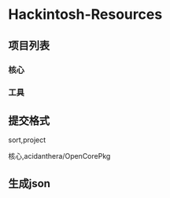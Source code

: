 # Hackintosh-Resources

## 项目列表

### 核心

### 工具



## 提交格式

sort,project

核心,acidanthera/OpenCorePkg


## 生成json


